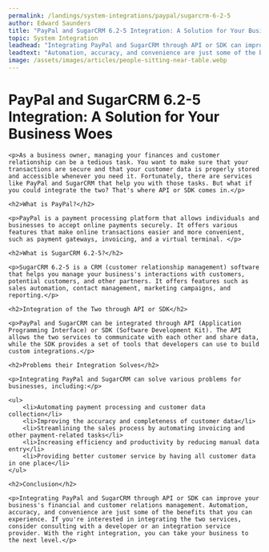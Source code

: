 ```yaml
---
permalink: /landings/system-integrations/paypal/sugarcrm-6-2-5
author: Edward Saunders
title: "PayPal and SugarCRM 6.2-5 Integration: A Solution for Your Business Woes"
topic: System Integration
leadhead: "Integrating PayPal and SugarCRM through API or SDK can improve your business's financial and customer relations management"
leadtext: "Automation, accuracy, and convenience are just some of the benefits that you can experience. If you're interested in integrating the two services, consider consulting with a developer or an integration service provider. With the right integration, you can take your business to the next level."
image: /assets/images/articles/people-sitting-near-table.webp
---
```

<div class="arttext">	<h1>PayPal and SugarCRM 6.2-5 Integration: A Solution for Your Business Woes</h1>

	<p>As a business owner, managing your finances and customer relationship can be a tedious task. You want to make sure that your transactions are secure and that your customer data is properly stored and accessible whenever you need it. Fortunately, there are services like PayPal and SugarCRM that help you with those tasks. But what if you could integrate the two? That's where API or SDK comes in.</p>

	<h2>What is PayPal?</h2>

	<p>PayPal is a payment processing platform that allows individuals and businesses to accept online payments securely. It offers various features that make online transactions easier and more convenient, such as payment gateways, invoicing, and a virtual terminal. </p>

	<h2>What is SugarCRM 6.2-5?</h2>

	<p>SugarCRM 6.2-5 is a CRM (customer relationship management) software that helps you manage your business's interactions with customers, potential customers, and other partners. It offers features such as sales automation, contact management, marketing campaigns, and reporting.</p>

	<h2>Integration of the Two through API or SDK</h2>

	<p>PayPal and SugarCRM can be integrated through API (Application Programming Interface) or SDK (Software Development Kit). The API allows the two services to communicate with each other and share data, while the SDK provides a set of tools that developers can use to build custom integrations.</p>

	<h2>Problems their Integration Solves</h2>

	<p>Integrating PayPal and SugarCRM can solve various problems for businesses, including:</p>

	<ul>
		<li>Automating payment processing and customer data collection</li>
		<li>Improving the accuracy and completeness of customer data</li>
		<li>Streamlining the sales process by automating invoicing and other payment-related tasks</li>
		<li>Increasing efficiency and productivity by reducing manual data entry</li>
		<li>Providing better customer service by having all customer data in one place</li>
	</ul>

	<h2>Conclusion</h2>

	<p>Integrating PayPal and SugarCRM through API or SDK can improve your business's financial and customer relations management. Automation, accuracy, and convenience are just some of the benefits that you can experience. If you're interested in integrating the two services, consider consulting with a developer or an integration service provider. With the right integration, you can take your business to the next level.</p>
</div>